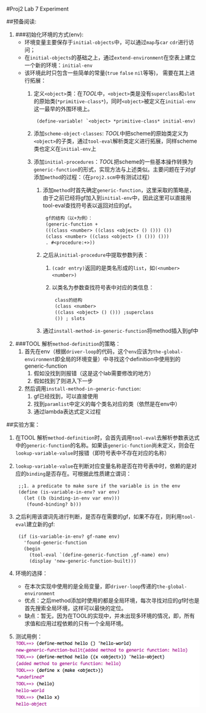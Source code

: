 #Proj2 Lab 7 Experiment

##预备阅读:

1. ###初始化环境的方式(env):  
    * 环境变量主要保存于`initial-objects`中，可以通过`map`与`car` `cdr`进行访问；  
    * 在`initial-objects`的基础之上，通过`extend-environment`在空表上建立一个新的环境：`initial-env`  
    * 该环境此时只包含一些简单的常量(`true` `false` `nil`等等)， 需要在其上进行拓展：
        1. 定义`<object>`类：在*TOOL*中，`<object>`类是没有`superclass`和`slot`的原始类(`*primitive-class*`)，同时`<object>`被定义在`initial-env`这一最早的外围环境上。
                
                (define-variable! `<object> *primitive-class* initial-env)
        2. 添加`scheme-object-classes`: *TOOL*中把scheme的原始类定义为`<object>`的子类，通过`tool-eval`解析类定义进行拓展，同样scheme类也定义在`initial-env`上
        3. 添加`initial-procedures`：*TOOL*把scheme的一些基本操作转换为`generic-function`的形式，实现方法与上述类似。主要问题在于对gf添加`method`的过程：（在`proj2.scm`中有测试过程）
            1. 添加`method`时首先确定`generic-function`，这里采取的策略是，由于之前已经将gf加入到`initial-env`中，因此这里可以直接用tool-eval查找符号表以返回对应的gf。
                
                    gf的结构（以+为例）：
                    (generic-function + 
                    (((class <number> ((class <object> () ())) ()) 
                    (class <number> ((class <object> () ())) ())) 
                    . #<procedure:+>))
            2. 之后从`initial-procedure`中提取参数列表：  
                1. `(cadr entry)`返回的是类名形成的`list`，如`(<number> <number>)`  
                2. 以类名为参数查找符号表中对应的类信息： 
                    
                        class的结构
                        (class <number> 
                        ((class <object> () ())) ;superclass
                        ()) ; slots
           3. 通过`install-method-in-generic-function`将method插入到gf中
2. ###TOOL 解析`method-definition`的策略：
    1. 首先在env（根据`driver-loop`的代码，这个`env`应该为`the-global-environment`即全局的环境变量）中寻找这个definition中使用到的generic-function
        1. 假如没找到则报错（这是这个lab需要修改的地方）
        2. 假如找到了则进入下一步
    2. 然后调用`install-method-in-generic-function`:
        1. gf已经找到，可以直接使用
        2. 找到`paramlist`中定义的每个类名对应的类（依然是在env中）
        3. 通过lambda表达式定义过程
 
##实验方案：
1. 在TOOL 解析`method-definition`时，会首先调用`tool-eval`去解析参数表达式中的`generic-function`的名称。如果该`generic-function`尚未定义，则会在`lookup-variable-value`时报错（即符号表中不存在对应的名称）
2. `lookup-variable-value`在判断对应变量名称是否在符号表中时，依赖的是对应的`binding`是否存在。可根据此性质建立谓词：
        
        ;;1. a predicate to make sure if the variable is in the env
        (define (is-variable-in-env? var env)
          (let ((b (binding-in-env var env)))
           (found-binding? b)))
3. 之后利用该谓词先进行判断，是否存在需要的gf，如果不存在，则利用`tool-eval`建立新的gf:
        
        (if (is-variable-in-env? gf-name env)
          'found-generic-function
          (begin
            (tool-eval `(define-generic-function ,gf-name) env)
            (display 'new-generic-function-built)))
4. 环境的选择：
    * 在本次实现中使用的是全局变量，即`driver-loop`传递的`the-global-environment`
    * 优点：之后method添加时使用的都是全局环境，每次寻找对应的gf时也是首先搜索全局环境，这样可以最快的定位。
    * 缺点：暂无，因为在TOOL的实现中，并未出现多环境的情况，即，所有求值和应用过程依赖的只有一个全局环境。
    
5. 测试用例：
    ![image](https://raw.githubusercontent.com/ArthasZRZ/VELVET-PROGRAMMING/master/SICP/proj2/Lab%20Exercise%207.png)
            
             
             